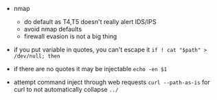 - nmap
	- do default as T4,T5 doesn't really alert IDS/IPS
	- avoid nmap defaults
	- firewall evasion is not a big thing

- if you put variable in quotes, you can't escape it
`if ! cat "$path" > /dev/null; then`
- if there are no quotes it may be injectable
`echo -en $1`
- attempt command inject through web requests
`curl --path-as-is` for curl to not automatically collapse `../`





